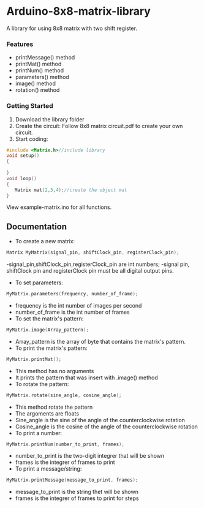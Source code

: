 # Arduino-8x8-matrix-library
A library for using 8x8 matrix with two shift register.
### Features

- printMessage() method
- printMat() method
- printNum() method
- parameters() method
- image() method
- rotation() method

### Getting Started
1. Download the library folder
2. Create the circuit:
  Follow 8x8 matrix circuit.pdf to create your own circuit.
3. Start coding:

```c++
#include <Matrix.h>//include library
void setup()
{
  
}
void loop()
{
   Matrix mat(2,3,4);//create the object mat
}
```
View example-matrix.ino for all functions.

## Documentation

-   To create a new matrix:
```c++
Matrix MyMatrix(signal_pin, shiftClock_pin, registerClock_pin);
```
   -signal_pin,shiftClock_pin,registerClock_pin are int numbers;
   -signal pin, shiftClock pin and registerClock pin must be all digital output pins.
-   To set parameters:
```c++
MyMatrix.parameters(frequency, number_of_frame);
```
   - frequency is the int number of images per second
   - number_of_frame is the int number of frames
-   To set the matrix's pattern:
```c++
MyMatrix.image(Array_pattern);
```
   - Array_pattern is the array of byte that contains the matrix's pattern.
   -   To print the matrix's pattern:
```c++
MyMatrix.printMat();
```
   - This method has no arguments
   - It prints the pattern that was insert with .image() method
- To rotate the pattern:
```c++
MyMatrix.rotate(sine_angle, cosine_angle);
```
   - This method rotate the pattern
   - The argoments are floats
   - Sine_angle is the sine of the angle of the counterclockwise rotation
   - Cosine_angle is the cosine of the angle of the counterclockwise rotation
- To print a number:
```c++
MyMatrix.printNum(number_to_print, frames);
```
   - number_to_print is the two-digit integrer that will be shown
   - frames is the integrer of frames to print
- To print a message/string:
```c++
MyMatrix.printMessage(message_to_print, frames);
```
   - message_to_print is the string thet will be shown
   - frames is the integrer of frames to print for steps
